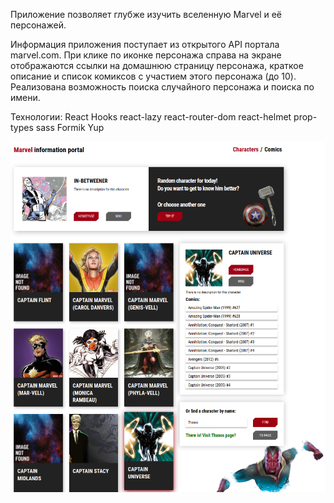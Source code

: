 Приложение позволяет глубже изучить вселенную Marvel и её персонажей.

Информация приложения поступает из открытого API портала marvel.com.
При клике по иконке персонажа справа на экране отображаются ссылки на домашнюю страницу персонажа, краткое описание и список комиксов с участием этого персонажа (до 10).
Реализована возможность поиска случайного персонажа и поиска по имени.

Технологии:
React Hooks
react-lazy
react-router-dom
react-helmet
prop-types
sass
Formik
Yup

![main](https://github.com/Dmitriev-NN/marvel-project/blob/master/screenshots/main "mainpage")
